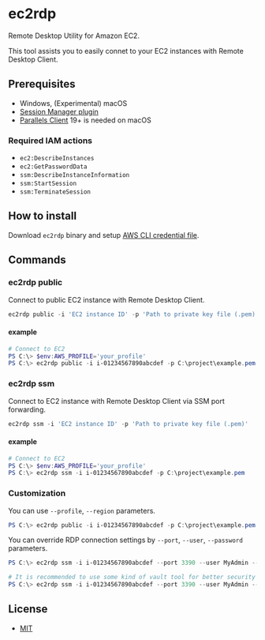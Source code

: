 # ec2rdp

Remote Desktop Utility for Amazon EC2.  

This tool assists you to easily connet to your EC2 instances with Remote Desktop Client.

## Prerequisites

* Windows,  (Experimental) macOS
* [Session Manager plugin](https://docs.aws.amazon.com/systems-manager/latest/userguide/session-manager-working-with-install-plugin.html)
* [Parallels Client](https://www.parallels.com/products/ras/capabilities/rdp-client/) 19+ is needed on macOS

### Required IAM actions

* `ec2:DescribeInstances`
* `ec2:GetPasswordData`
* `ssm:DescribeInstanceInformation`
* `ssm:StartSession`
* `ssm:TerminateSession`

## How to install

Download `ec2rdp` binary and setup [AWS CLI credential file](https://docs.aws.amazon.com/cli/latest/userguide/cli-configure-files.html).

## Commands

### ec2rdp public

Connect to public EC2 instance with Remote Desktop Client.

```powershell
ec2rdp public -i 'EC2 instance ID' -p 'Path to private key file (.pem)'
```
#### example

```powershell
# Connect to EC2
PS C:\> $env:AWS_PROFILE='your_profile'
PS C:\> ec2rdp public -i i-01234567890abcdef -p C:\project\example.pem
```

### ec2rdp ssm

Connect to EC2 instance with Remote Desktop Client via SSM port forwarding.

```powershell
ec2rdp ssm -i 'EC2 instance ID' -p 'Path to private key file (.pem)'
```

#### example

```powershell
# Connect to EC2
PS C:\> $env:AWS_PROFILE='your_profile'
PS C:\> ec2rdp ssm -i i-01234567890abcdef -p C:\project\example.pem
```

### Customization

You can use `--profile`, `--region` parameters.

```powershell
PS C:\> ec2rdp public -i i-01234567890abcdef -p C:\project\example.pem --profile your_profile --region ap-northeast-1
```

You can override RDP connection settings by `--port`, `--user`, `--password` parameters.

```powershell
PS C:\> ec2rdp ssm -i i-01234567890abcdef --port 3390 --user MyAdmin --password 'P@ssword123456'

# It is recommended to use some kind of vault tool for better security
PS C:\> ec2rdp ssm -i i-01234567890abcdef --port 3390 --user MyAdmin --password $(Get-Secret -Name MyPassword -AsPlainText)
```

## License

* [MIT](./LICENSE)
